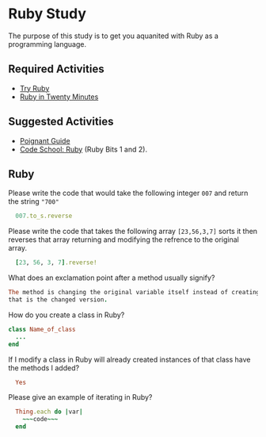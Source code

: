 # Ruby Study

The purpose of this study is to get you aquanited with Ruby as a programming
language.

## Required Activities

-   [Try Ruby](http://tryruby.org/)
-   [Ruby in Twenty Minutes](https://www.ruby-lang.org/en/documentation/quickstart/)

## Suggested Activities

-   [Poignant Guide](http://poignant.guide/)
-   [Code School: Ruby](https://www.codeschool.com/learn/ruby) (Ruby Bits 1 and 2).

## Ruby

Please write the code that would take the following integer `007` and return the
string `"700"`

```ruby
  007.to_s.reverse
```

Please write the code that takes the following array `[23,56,3,7]` sorts it
then reverses that array returning and modifying the refrence to the original
array.

```ruby
  [23, 56, 3, 7].reverse!
```

What does an exclamation point after a method usually signify?

```ruby
The method is changing the original variable itself instead of creating a new copy
that is the changed version.
```

How do you create a class in Ruby?

```ruby
class Name_of_class
  ...
end
```

If I modify a class in Ruby will already created instances of that class have
the methods I added?

```ruby
  Yes
```

Please give an example of iterating in Ruby?

```ruby
  Thing.each do |var|
    ~~~code~~~
  end
```
